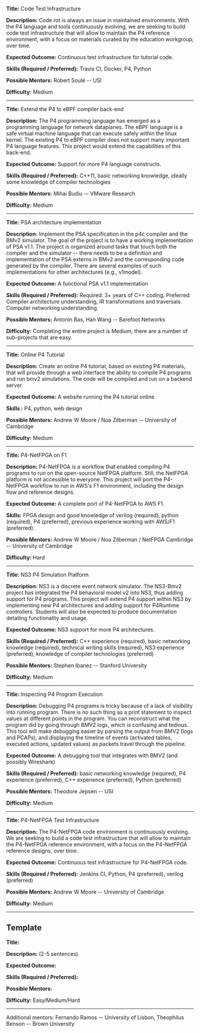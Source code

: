 **Title:** Code Test Infrastructure

**Description:** Code rot is always an issue in maintained environments. With the P4 language and tools continuously evolving, we are seeking to build code test infrastructure that will allow to maintain the P4 reference environment, with a focus on materials curated by the education workgroup, over time. 

**Expected Outcome:** Continuous test infrastructure for tutorial code.

**Skills (Required / Preferred):** Travis CI, Docker, P4, Python

**Possible Mentors:** Robert Soulé -- USI

**Difficulty:** Medium

***

**Title:** Extend the P4 to eBPF compiler back-end

**Description:** The P4 programming language has emerged as a programming language for network dataplanes. The eBPF language is a safe virtual machine language that can execute safely within the linux kernel. The existing P4 to eBPF compiler does not support many important P4 language features. This project would extend the capabilities of this back-end.

**Expected Outcome:** Support for more P4 language constructs.

**Skills (Required / Preferred):**  C++11, basic networking knowledge, ideally some knowledge of compiler technologies

**Possible Mentors:**  Mihai Budiu -– VMware Research

**Difficulty:** Medium

***

**Title:** PSA architecture implementation

**Description:** Implement the PSA specification in the p4c compiler and the BMv2 simulator. The goal of the project is to have a working implementation of PSA v1.1. The project is organized around tasks that touch both the compiler and the simulator -- there needs to be a definition and implementation of the PSA externs in BMv2 and the corresponding code generated by the compiler. There are several examples of such implementations for other architectures (e.g., v1model).

**Expected Outcome:** A functional PSA v1.1 implementation

**Skills (Required / Preferred):**
        Required: 3+ years of C++ coding.
	Preferred: Compiler architecture understanding, IR transformations and traversals. Computer networking understanding.

**Possible Mentors:**  Antonin Bas, Han Wang -- Barefoot Networks

**Difficulty:** Completing the entire project is Medium, there are a number of sub-projects that are easy.

***

**Title:** Online P4 Tutorial

**Description:** Create an online P4 tutorial, based on existing P4 materials, that will provide through a web interface the ability to compile P4 programs and run bmv2 simulations. The code will be compiled and run on a backend server.

**Expected Outcome:** A website running the P4 tutorial online

**Skills :** P4, python, web design

**Possible Mentors:**  Andrew W Moore / Noa Zilberman -- University of Cambridge

**Difficulty:** Medium

***

**Title:** P4-NetFPGA on F1

**Description:** P4-NetFPGA is a workflow that enabled compiling P4 programs to run on the open-source NetFPGA platform. Still, the NetFPGA platform is not accessible to everyone. This project will port the P4-NetFPGA workflow to run in AWS's F1 environment, including the design flow and reference designs. 

**Expected Outcome:** A complete port of P4-NetFPGA to AWS F1.

**Skills:** FPGA design and good knowledge of verilog (required), python (required), P4 (preferred), previous experience working with AWS/F1 (preferred).

**Possible Mentors:**  Andrew W Moore / Noa Zilberman / NetFPGA Cambridge -- University of Cambridge

**Difficulty:** Hard

***

**Title:** NS3 P4 Simulation Platform

**Description:** NS3 is a discrete event network simulator. The NS3-Bmv2 project has integrated the P4 behavioral model v2 into NS3, thus adding support for P4 programs. This project will extend P4 support within NS3 by implementing new P4 architectures and adding support for P4Runtime controllers. Students will also be expected to produce documentation detailing functionality and usage.

**Expected Outcome:** NS3 support for more P4 architectures.

**Skills (Required / Preferred):** C++ experience (required), basic networking knowledge (required), technical writing skills (required), NS3 experience (preferred), knowledge of compiler technologies (preferred)

**Possible Mentors:** Stephen Ibanez -- Stanford University

**Difficulty:** Medium

***

**Title:**  Inspecting P4 Program Execution

**Description:** Debugging P4 programs is tricky because of a lack of
visibility into running program. There is no such thing as a print
statement to inspect values at different points in the program. You can
reconstruct what the program did by going through BMV2 logs, which is 
confusing and tedious. This tool will make debugging easier by parsing
the output from BMV2 (logs and PCAPs), and displaying the timeline of
events (activated tables, executed actions, updated values) as packets
travel through the pipeline.

**Expected Outcome:** A debugging tool that integrates with BMV2 (and possibly Wireshark)

**Skills (Required / Preferred):** basic networking knowledge (required), P4 experience (preferred), C++
experience (preferred), Python (preferred)

**Possible Mentors:** Theodore Jepsen -- USI

**Difficulty:** Medium

***

**Title:** P4-NetFPGA Test Infrastructure

**Description:** The P4-NetFPGA code environment is continuously evolving. We are seeking to build a code test infrastructure that will allow to maintain the P4-NetFPGA reference environment, with a focus on the P4-NetFPGA reference designs, over time. 

**Expected Outcome:** Continuous test infrastructure for P4-NetFPGA code.

**Skills (Required / Preferred):** Jenkins CI, Python, P4 (preferred), verilog (preferred)

**Possible Mentors:** Andrew W Moore -- University of Cambridge

**Difficulty:** Medium

***

## Template

**Title:**

**Description:** (2-5 sentences)

**Expected Outcome:**

**Skills (Required / Preferred):**

**Possible Mentors:**

**Difficulty:** Easy/Medium/Hard

***

Additional mentors: Fernando Ramos -- University of Lisbon, Theophilus Benson -- Brown University
